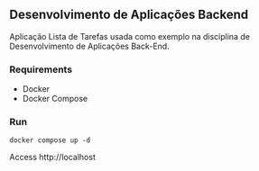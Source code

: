 ## Desenvolvimento de Aplicações Backend

Aplicação Lista de Tarefas usada como exemplo na disciplina de Desenvolvimento de Aplicações Back-End.

### Requirements

-   Docker
-   Docker Compose

### Run

```
docker compose up -d
```

Access http://localhost
